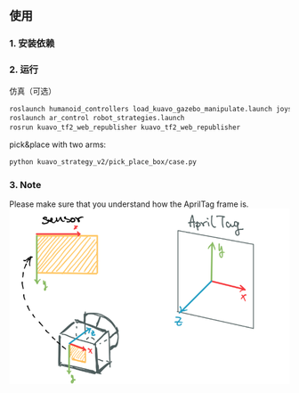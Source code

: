 
## 使用
### 1. 安装依赖


### 2. 运行

仿真（可选）
```bash
roslaunch humanoid_controllers load_kuavo_gazebo_manipulate.launch joystick_type:=bt2
roslaunch ar_control robot_strategies.launch
rosrun kuavo_tf2_web_republisher kuavo_tf2_web_republisher
```


pick&place with two arms:
```bash
python kuavo_strategy_v2/pick_place_box/case.py
```

### 3. Note
Please make sure that you understand how the AprilTag frame is.
![img.png](resource/img.png)

